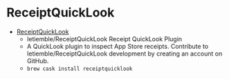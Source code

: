 # ReceiptQuickLook
- [ReceiptQuickLook](https://github.com/letiemble/ReceiptQuickLook)
  -  letiemble/ReceiptQuickLook Receipt QuickLook Plugin
  - A QuickLook plugin to inspect App Store receipts. Contribute to letiemble/ReceiptQuickLook development by creating an account on GitHub.
  - `brew cask install receiptquicklook`
